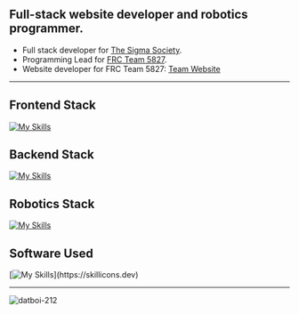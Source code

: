 
## Full-stack website developer and robotics programmer.

- Full stack developer for <a href="https://github.com/TheSigmaSociety">The Sigma Society</a>.
- Programming Lead for <a href="https://github.com/FRC5827">FRC Team 5827</a>.
- Website developer for FRC Team 5827: <a href="www.codepurple5827.com">Team Website</a>

<hr>

## Frontend Stack
[![My Skills](https://skillicons.dev/icons?i=html,css,tailwind,js,react,next,ts,vite,md)](https://skillicons.dev)

## Backend Stack
[![My Skills](https://skillicons.dev/icons?i=nodejs,flask,mongodb,mysql,py)](https://skillicons.dev)

## Robotics Stack
[![My Skills](https://skillicons.dev/icons?i=java,gradle)](https://skillicons.dev)

## Software Used
[![My Skills](https://skillicons.dev/icons?i=vscode,visualstudio,eclipse,github,git,npm,figma,vercel,)](https://skillicons.dev)

<hr>

<p><img align="center" src="https://github-readme-streak-stats.herokuapp.com/?user=datboi-212&" alt="datboi-212" /></p>


